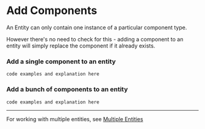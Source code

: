 # Add Components 

An Entity can only contain one instance of a particular component type.

However there's no need to check for this - adding a component to an entity will simply replace the component if it already exists.

### Add a single component to an entity

```code examples and explanation here```

### Add a bunch of components to an entity

```code examples and explanation here```

----

For working with multiple entities, see [Multiple Entities](./multiple-entities.md)